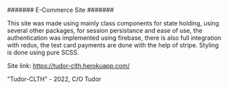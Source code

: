 #######
E-Commerce Site
#######

This site was made using mainly class components for state holding, using several other packages, for session persistance and ease of use, the authentication was implemented using firebase, there is also full integration with redux, the test card payments are done with the help of stripe.
Styling is done using pure SCSS.

Site link: https://tudor-clth.herokuapp.com/


"Tudor-CLTH" - 2022, C/O Tudor
